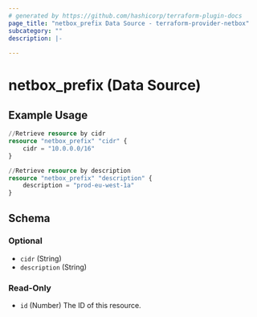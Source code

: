 ```yaml
---
# generated by https://github.com/hashicorp/terraform-plugin-docs
page_title: "netbox_prefix Data Source - terraform-provider-netbox"
subcategory: ""
description: |-
  
---
```


# netbox_prefix (Data Source)



## Example Usage

```terraform
//Retrieve resource by cidr
resource "netbox_prefix" "cidr" {
    cidr = "10.0.0.0/16"
}

//Retrieve resource by description
resource "netbox_prefix" "description" {
    description = "prod-eu-west-1a"
}
```

<!-- schema generated by tfplugindocs -->
## Schema

### Optional

- `cidr` (String)
- `description` (String)

### Read-Only

- `id` (Number) The ID of this resource.


